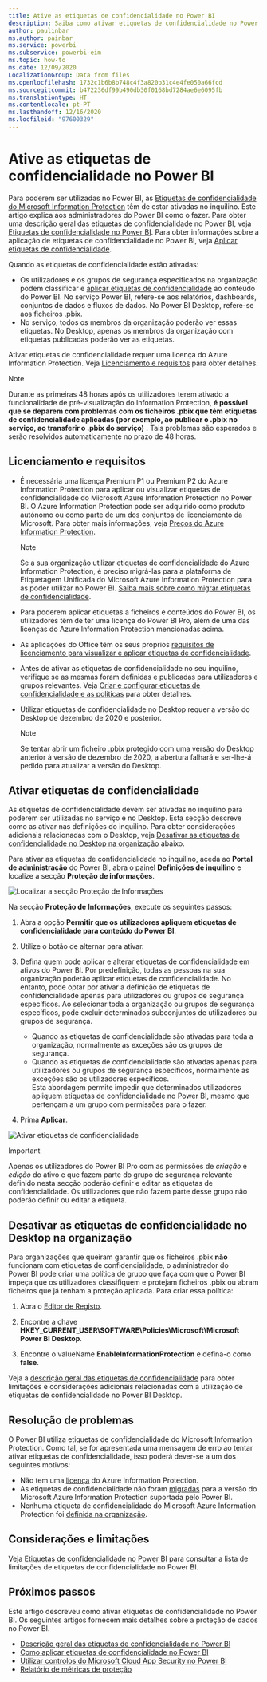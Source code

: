 ```yaml
---
title: Ative as etiquetas de confidencialidade no Power BI
description: Saiba como ativar etiquetas de confidencialidade no Power BI
author: paulinbar
ms.author: painbar
ms.service: powerbi
ms.subservice: powerbi-eim
ms.topic: how-to
ms.date: 12/09/2020
LocalizationGroup: Data from files
ms.openlocfilehash: 1732c1b6b8b748c4f3a820b31c4e4fe050a66fcd
ms.sourcegitcommit: b472236df99b490db30f0168bd7284ae6e6095fb
ms.translationtype: HT
ms.contentlocale: pt-PT
ms.lasthandoff: 12/16/2020
ms.locfileid: "97600329"
---
```

# <a name="enable-sensitivity-labels-in-power-bi"></a>Ative as etiquetas de confidencialidade no Power BI

Para poderem ser utilizadas no Power BI, as [Etiquetas de confidencialidade do Microsoft Information Protection](/microsoft-365/compliance/sensitivity-labels) têm de estar ativadas no inquilino. Este artigo explica aos administradores do Power BI como o fazer. Para obter uma descrição geral das etiquetas de confidencialidade no Power BI, veja [Etiquetas de confidencialidade no Power BI](service-security-sensitivity-label-overview.md). Para obter informações sobre a aplicação de etiquetas de confidencialidade no Power BI, veja [Aplicar etiquetas de confidencialidade](./service-security-apply-data-sensitivity-labels.md). 

Quando as etiquetas de confidencialidade estão ativadas:

* Os utilizadores e os grupos de segurança especificados na organização podem classificar e [aplicar etiquetas de confidencialidade](./service-security-apply-data-sensitivity-labels.md) ao conteúdo do Power BI. No serviço Power BI, refere-se aos relatórios, dashboards, conjuntos de dados e fluxos de dados. No Power BI Desktop, refere-se aos ficheiros .pbix.
* No serviço, todos os membros da organização poderão ver essas etiquetas. No Desktop, apenas os membros da organização com etiquetas publicadas poderão ver as etiquetas.

Ativar etiquetas de confidencialidade requer uma licença do Azure Information Protection. Veja [Licenciamento e requisitos](#licensing-and-requirements) para obter detalhes.

>[!NOTE]
>Durante as primeiras 48 horas após os utilizadores terem ativado a funcionalidade de pré-visualização do Information Protection, **é possível que se deparem com problemas com os ficheiros .pbix que têm etiquetas de confidencialidade aplicadas (por exemplo, ao publicar o .pbix no serviço, ao transferir o .pbix do serviço)** . Tais problemas são esperados e serão resolvidos automaticamente no prazo de 48 horas.

## <a name="licensing-and-requirements"></a>Licenciamento e requisitos

* É necessária uma licença Premium P1 ou Premium P2 do Azure Information Protection para aplicar ou visualizar etiquetas de confidencialidade do Microsoft Azure Information Protection no Power BI. O Azure Information Protection pode ser adquirido como produto autónomo ou como parte de um dos conjuntos de licenciamento da Microsoft. Para obter mais informações, veja [Preços do Azure Information Protection](https://azure.microsoft.com/pricing/details/information-protection/).

    >[!NOTE]
    > Se a sua organização utilizar etiquetas de confidencialidade do Azure Information Protection, é preciso migrá-las para a plataforma de Etiquetagem Unificada do Microsoft Azure Information Protection para as poder utilizar no Power BI. [Saiba mais sobre como migrar etiquetas de confidencialidade](/azure/information-protection/configure-policy-migrate-labels).

* Para poderem aplicar etiquetas a ficheiros e conteúdos do Power BI, os utilizadores têm de ter uma licença do Power BI Pro, além de uma das licenças do Azure Information Protection mencionadas acima.

* As aplicações do Office têm os seus próprios [requisitos de licenciamento para visualizar e aplicar etiquetas de confidencialidade]( https://docs.microsoft.com/microsoft-365/compliance/get-started-with-sensitivity-labels#subscription-and-licensing-requirements-for-sensitivity-labels ).

* Antes de ativar as etiquetas de confidencialidade no seu inquilino, verifique se as mesmas foram definidas e publicadas para utilizadores e grupos relevantes. Veja [Criar e configurar etiquetas de confidencialidade e as políticas](/microsoft-365/compliance/create-sensitivity-labels) para obter detalhes.

* Utilizar etiquetas de confidencialidade no Desktop requer a versão do Desktop de dezembro de 2020 e posterior.

    >[!NOTE]
    > Se tentar abrir um ficheiro .pbix protegido com uma versão do Desktop anterior à versão de dezembro de 2020, a abertura falhará e ser-lhe-á pedido para atualizar a versão do Desktop.

## <a name="enable-sensitivity-labels"></a>Ativar etiquetas de confidencialidade

As etiquetas de confidencialidade devem ser ativadas no inquilino para poderem ser utilizadas no serviço e no Desktop. Esta secção descreve como as ativar nas definições do inquilino. Para obter considerações adicionais relacionadas com o Desktop, veja [Desativar as etiquetas de confidencialidade no Desktop na organização](#disable-sensitivity-labels-in-desktop-across-your-org) abaixo. 

Para ativar as etiquetas de confidencialidade no inquilino, aceda ao **Portal de administração** do Power BI, abra o painel **Definições de inquilino** e localize a secção **Proteção de informações**.

![Localizar a secção Proteção de Informações](media/service-security-enable-data-sensitivity-labels/enable-data-sensitivity-labels-01.png)

Na secção **Proteção de Informações**, execute os seguintes passos:
1. Abra a opção **Permitir que os utilizadores apliquem etiquetas de confidencialidade para conteúdo do Power BI**.
1. Utilize o botão de alternar para ativar.
1. Defina quem pode aplicar e alterar etiquetas de confidencialidade em ativos do Power BI. Por predefinição, todas as pessoas na sua organização poderão aplicar etiquetas de confidencialidade. No entanto, pode optar por ativar a definição de etiquetas de confidencialidade apenas para utilizadores ou grupos de segurança específicos. Ao selecionar toda a organização ou grupos de segurança específicos, pode excluir determinados subconjuntos de utilizadores ou grupos de segurança.
   
   * Quando as etiquetas de confidencialidade são ativadas para toda a organização, normalmente as exceções são os grupos de segurança.
   * Quando as etiquetas de confidencialidade são ativadas apenas para utilizadores ou grupos de segurança específicos, normalmente as exceções são os utilizadores específicos.  
    Esta abordagem permite impedir que determinados utilizadores apliquem etiquetas de confidencialidade no Power BI, mesmo que pertençam a um grupo com permissões para o fazer.

1. Prima **Aplicar**.

![Ativar etiquetas de confidencialidade](media/service-security-enable-data-sensitivity-labels/enable-data-sensitivity-labels-02.png)

> [!IMPORTANT]
> Apenas os utilizadores do Power BI Pro com as permissões de *criação* e *edição* do ativo e que fazem parte do grupo de segurança relevante definido nesta secção poderão definir e editar as etiquetas de confidencialidade. Os utilizadores que não fazem parte desse grupo não poderão definir ou editar a etiqueta.  

## <a name="disable-sensitivity-labels-in-desktop-across-your-org"></a>Desativar as etiquetas de confidencialidade no Desktop na organização

Para organizações que queiram garantir que os ficheiros .pbix **não** funcionam com etiquetas de confidencialidade, o administrador do Power BI pode criar uma política de grupo que faça com que o Power BI impeça que os utilizadores classifiquem e protejam ficheiros .pbix ou abram ficheiros que já tenham a proteção aplicada. Para criar essa política:

1. Abra o [Editor de Registo](https://support.microsoft.com/windows/how-to-open-registry-editor-in-windows-10-deab38e6-91d6-e0aa-4b7c-8878d9e07b11).

1. Encontre a chave **HKEY_CURRENT_USER\SOFTWARE\Policies\Microsoft\Microsoft Power BI Desktop**.

1. Encontre o valueName **EnableInformationProtection** e defina-o como **false**.

Veja a [descrição geral das etiquetas de confidencialidade](./service-security-sensitivity-label-overview.md#limitations) para obter limitações e considerações adicionais relacionadas com a utilização de etiquetas de confidencialidade no Power BI Desktop.

## <a name="troubleshooting"></a>Resolução de problemas

O Power BI utiliza etiquetas de confidencialidade do Microsoft Information Protection. Como tal, se for apresentada uma mensagem de erro ao tentar ativar etiquetas de confidencialidade, isso poderá dever-se a um dos seguintes motivos:

* Não tem uma [licença](#licensing-and-requirements) do Azure Information Protection.
* As etiquetas de confidencialidade não foram [migradas](#enable-sensitivity-labels) para a versão do Microsoft Azure Information Protection suportada pelo Power BI.
* Nenhuma etiqueta de confidencialidade do Microsoft Azure Information Protection foi [definida na organização](#enable-sensitivity-labels).

## <a name="considerations-and-limitations"></a>Considerações e limitações

Veja [Etiquetas de confidencialidade no Power BI](service-security-sensitivity-label-overview.md#limitations) para consultar a lista de limitações de etiquetas de confidencialidade no Power BI.

## <a name="next-steps"></a>Próximos passos

Este artigo descreveu como ativar etiquetas de confidencialidade no Power BI. Os seguintes artigos fornecem mais detalhes sobre a proteção de dados no Power BI. 

* [Descrição geral das etiquetas de confidencialidade no Power BI](service-security-sensitivity-label-overview.md)
* [Como aplicar etiquetas de confidencialidade no Power BI](./service-security-apply-data-sensitivity-labels.md)
* [Utilizar controlos do Microsoft Cloud App Security no Power BI](service-security-using-microsoft-cloud-app-security-controls.md)
* [Relatório de métricas de proteção](service-security-data-protection-metrics-report.md)